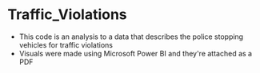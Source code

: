 # Traffic_Violations
- This code is an analysis to a data that describes the police stopping vehicles for traffic violations 
- Visuals were made using Microsoft Power BI and they're attached as a PDF
